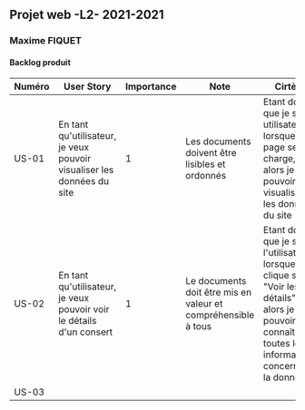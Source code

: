 ## Projet web -L2- 2021-2021
### Maxime FIQUET

#### Backlog produit

| Numéro | User Story | Importance | Note | Cirtère
| ------ |----------- | ---------- | ---- | ------ |
| US-01 |En tant qu'utilisateur, je veux pouvoir visualiser les données du site|1|Les documents doivent être lisibles et ordonnés|Etant donné que je suis utilisateur, lorsque la page se charge, alors je doit pouvoir visualiser les données du site|
| US-02 |En tant qu'utilisateur, je veux pouvoir voir le détails d'un consert  |1|Le documents doit être mis en valeur et compréhensible à tous|Etant donné que je suis l'utilisateur, lorsque je clique sur "Voir les détails", alors je dois pouvoir connaître toutes les informations concernants la donnée|
| US-03 |